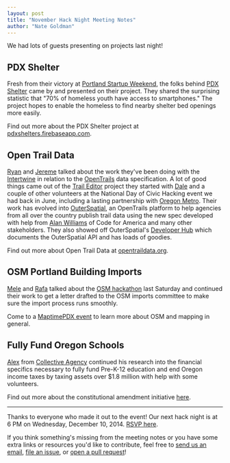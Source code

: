 ```yaml
---
layout: post
title: "November Hack Night Meeting Notes"
author: "Nate Goldman"
---
```


We had lots of guests presenting on projects last night!

## PDX Shelter

Fresh from their victory at [Portland Startup Weekend](http://www.bizjournals.com/portland/blog/2014/11/startup-weekend-portland-how-an-app-that-helps-the.html), the folks behind [PDX Shelter](https://pdxshelters.firebaseapp.com/) came by and presented on their project. They shared the surprising statistic that "70% of homeless youth have access to smartphones." The project hopes to enable the homeless to find nearby shelter bed openings more easily.

Find out more about the PDX Shelter project at [pdxshelters.firebaseapp.com](https://pdxshelters.firebaseapp.com/).

## Open Trail Data

[Ryan](https://twitter.com/ryanbranciforte) and [Jereme](https://twitter.com/jerememonteau) talked about the work they've been doing with the [Intertwine](http://theintertwine.org/) in relation to the [OpenTrails](http://www.codeforamerica.org/specifications/trails/) data specification. A lot of good things came out of the [Trail Editor](http://www.traileditor.org/) project they started with [Dale](https://twitter.com/hollocherdale) and a couple of other volunteers at the National Day of Civic Hacking event we had back in June, including a lasting partnership with [Oregon Metro](http://www.oregonmetro.gov/). Their work has evolved into [OuterSpatial](http://www.outerspatial.com/), an OpenTrails platform to help agencies from all over the country publish trail data using the new spec developed with help from [Alan Williams](alanjosephwilli) of Code for America and many other stakeholders. They also showed off OuterSpatial's [Developer Hub](http://dev.outerspatial.com/) which documents the OuterSpatial API and has loads of goodies.

Find out more about Open Trail Data at [opentraildata.org](http://www.opentraildata.org/).

## OSM Portland Building Imports

[Mele](https://twitter.com/pdxmele) and [Rafa](https://twitter.com/geografa) talked about the [OSM hackathon](http://calagator.org/events/1250467355) last Saturday and continued their work to get a letter drafted to the OSM imports committee to make sure the import process runs smoothly.

Come to a [MaptimePDX event](http://maptimepdx.org/) to learn more about OSM and mapping in general.

## Fully Fund Oregon Schools

[Alex](https://twitter.com/alexlinsker) from [Collective Agency](http://collectiveagency.co/) continued his research into the financial specifics necessary to fully fund Pre-K-12 education and end Oregon income taxes by taxing assets over $1.8 million with help with some volunteers.

Find out more about the constitutional amendment initiative [here](https://fullyfundoregonschools.org/).

---

Thanks to everyone who made it out to the event! Our next hack night is at 6 PM on Wednesday, December 10, 2014. [RSVP here](http://www.meetup.com/Code-for-Portland/events/217498582/).

If you think something's missing from the meeting notes or you have some extra links or resources you'd like to contribute, feel free to [send us an email](mailto:info@codeforportland.org), [file an issue](https://github.com/CodeForPortland/codeforportland.github.io/issues), or [open a pull request](https://github.com/CodeForPortland/codeforportland.github.io/pulls)!
